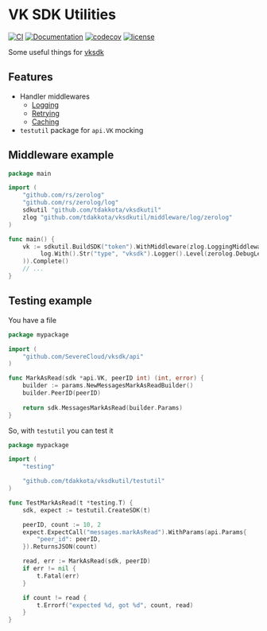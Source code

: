 # VK SDK Utilities 
[![CI](https://github.com/tdakkota/vksdkutil/workflows/master/badge.svg)](https://github.com/tdakkota/vksdkutil/actions)
[![Documentation](https://godoc.org/github.com/tdakkota/vksdkutil?status.svg)](https://pkg.go.dev/github.com/tdakkota/vksdkutil?tab=subdirectories)
[![codecov](https://codecov.io/gh/tdakkota/vksdkutil/branch/master/graph/badge.svg)](https://codecov.io/gh/tdakkota/vksdkutil)
[![license](https://img.shields.io/github/license/tdakkota/vksdkutil.svg?maxAge=2592000)](https://github.com/tdakkota/vksdkutil/blob/master/LICENSE)

Some useful things for [vksdk](https://github.com/SevereCloud/vksdk)

## Features

- Handler middlewares
    - [Logging](https://github.com/tdakkota/vksdkutil/tree/master/middleware/log)
    - [Retrying](https://github.com/tdakkota/vksdkutil/blob/master/middleware/README.md)
    - [Caching](https://github.com/tdakkota/vksdkutil/blob/master/middleware/cache/README.md)
- `testutil` package for `api.VK` mocking

## Middleware example

```go
package main

import (
    "github.com/rs/zerolog"
    "github.com/rs/zerolog/log"
    sdkutil "github.com/tdakkota/vksdkutil"
    zlog "github.com/tdakkota/vksdkutil/middleware/log/zerolog"
)

func main() {
    vk := sdkutil.BuildSDK("token").WithMiddleware(zlog.LoggingMiddleware(
         log.With().Str("type", "vksdk").Logger().Level(zerolog.DebugLevel),
    )).Complete()
    // ...
}
```

## Testing example
You have a file

```go
package mypackage

import (
    "github.com/SevereCloud/vksdk/api"
)

func MarkAsRead(sdk *api.VK, peerID int) (int, error) {
    builder := params.NewMessagesMarkAsReadBuilder()
    builder.PeerID(peerID)
    
    return sdk.MessagesMarkAsRead(builder.Params)
}
```

So, with `testutil` you can test it
```go
package mypackage

import (
    "testing"

    "github.com/tdakkota/vksdkutil/testutil"
)

func TestMarkAsRead(t *testing.T) {
	sdk, expect := testutil.CreateSDK(t)

	peerID, count := 10, 2
	expect.ExpectCall("messages.markAsRead").WithParams(api.Params{
		"peer_id": peerID,
	}).ReturnsJSON(count)

	read, err := MarkAsRead(sdk, peerID)
	if err != nil {
		t.Fatal(err)
	}

	if count != read {
		t.Errorf("expected %d, got %d", count, read)
	}
}
```